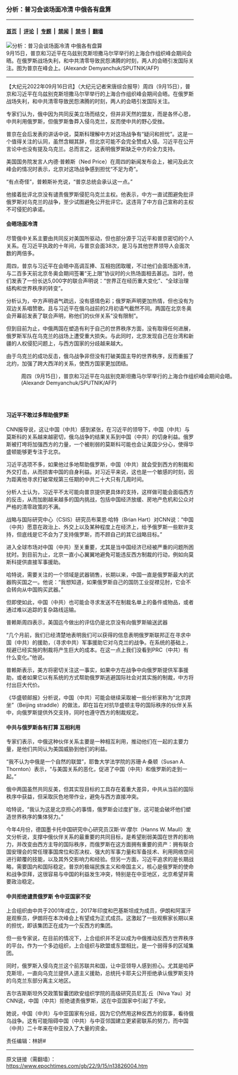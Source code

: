 ### 分析：普习会谈场面冷清 中俄各有盘算

---

#### [首页](../../../..?n13826004) &nbsp;|&nbsp; [评论](../../../../../epoch-comment?n13826004) &nbsp;|&nbsp; [专题](../../../../../epoch-special?n13826004) &nbsp;|&nbsp; [禁闻](../../../../../epoch-news?n13826004) &nbsp;|&nbsp; [禁书](../../../../../books?n13826004) &nbsp;|&nbsp; [翻墙](https://github.com/gfw-breaker/nogfw/blob/master/README.md?n13826004)


<div><img alt="分析：普习会谈场面冷清 中俄各有盘算" class="attachment-djy_600_400 size-djy_600_400 wp-post-image" src="https://i.epochtimes.com/assets/uploads/2022/09/id13826060-000_32JF6GV-600x400.jpg"/>
<div class="caption">
 9月15日，普京和习近平在乌兹别克斯坦撒马尔罕举行的上海合作组织峰会期间会晤。在俄罗斯战场失利，和中共清零导致民怨沸腾的时刻，两人的会晤引发国际关注。图为普京在峰会上。(Alexandr Demyanchuk/SPUTNIK/AFP)
</div></div><hr/><div class="post_content" id="artbody" itemprop="articleBody">
 <!-- article content begin -->
 <p>
  【大纪元2022年09月16日讯】（大纪元记者宋唐综合报导）周四（9月15日），普京和习近平在乌兹别克斯坦撒马尔罕举行的上海合作组织峰会期间会晤。在俄罗斯战场失利，和中共清零导致民怨沸腾的时刻，两人的会晤引发国际关注。
 </p>
 <p>
  专家们认为，俄中因为共同反美立场而结交，但并非天然的盟友，而是各怀心思，中共利用俄罗斯，但俄罗斯鲁莽入侵乌克兰，反而使中共的野心受挫。
 </p>
 <p>
  普京在会后发表的讲话中说，莫斯科理解中方对这场战争有“疑问和担忧”。这是一个值得关注的认同，虽然含糊其辞，但北京可能不会完全赞成入侵。习近平在公开言论中也没有提及乌克兰。总而言之，这表明俄罗斯缺乏中方的全力支持。
 </p>
 <p>
  美国国务院发言人内德‧普赖斯（Ned Price）在周四的新闻发布会上，被问及此次峰会的情况时表示，北京对这场战争感到担忧“不足为奇”。
 </p>
 <p>
  “有点奇怪”，普赖斯补充说，“普京总统会承认这一点。”
 </p>
 <p>
  他接着批评北京没有谴责俄罗斯侵犯乌克兰主权。他表示，中方一直试图避免批评俄罗斯对乌克兰的战争，至少试图避免公开批评它。这违背了中方自己宣称的主权不可侵犯的承诺。
 </p>
 <h4>
  会晤场面冷清
 </h4>
 <p>
  尽管俄中关系主要由共同反对美国所驱动，但也部分源于习近平和普京密切的个人关系。在习近平执政的十年间，与普京会面38次，是习与其他世界领导人会面次数的两倍多。
 </p>
 <p>
  周四，普京与习近平在会晤中高调互捧、互相抱团取暖，不过他们会面场面冷清，与二百多天前北京冬奥会期间签署“无上限”协议时的火热场面相去甚远。当时，他们发表了一份长达5,000字的联合声明说：“世界正在经历重大变化”、“全球治理结构和世界秩序的转变”。
 </p>
 <p>
  分析认为，中方声明语气疏远，没有感情色彩；俄罗斯声明更加热情，但也没有为双边关系唱赞歌。且与习近平在俄乌战前的2月初语气截然不同。两国在北京冬奥会开幕前发表了联合声明，称他们的伙伴关系“没有限制”。
 </p>
 <p>
  但到目前为止，中俄两国在塑造有利于自己的世界秩序方面，没有取得任何进展，俄罗斯军队在乌克兰的战场上遭受重大损失。与此同时，北京发现自己在台湾和新疆的人权侵犯问题上，与西方国家的分歧越来越大。
 </p>
 <p>
  由于乌克兰的成功反击，俄乌战争非但没有打破美国主导的世界秩序，反而重振了北约，加强了跨大西洋的关系，使西方国家更加团结。
 </p>
 <figure aria-describedby="caption-attachment-13825829" class="wp-caption aligncenter" id="attachment_13825829" style="width: 600px">
  <ok href="https://i.epochtimes.com/assets/uploads/2022/09/id13825829-000_32JF8AR.jpg" target="_blank">
   <img alt="" class="size-large wp-image-13825829" src="https://i.epochtimes.com/assets/uploads/2022/09/id13825829-000_32JF8AR-600x401.jpg"/>
  </ok>
  <br/><figcaption class="wp-caption-text" id="caption-attachment-13825829">
   周四（9月15日），普京和习近平在乌兹别克斯坦撒马尔罕举行的上海合作组织峰会期间会晤。(Alexandr Demyanchuk/SPUTNIK/AFP)
  </figcaption><br/>
 </figure><br/>
 <h4>
  习近平不敢过多帮助俄罗斯
 </h4>
 <p>
  CNN报导说，这让中国（中共）感到紧张，在习近平的领导下，中国（中共）与莫斯科的关系越来越密切，俄乌战争的结果关系到中国（中共）的切身利益。俄罗斯被打垮将加强西方的力量，一个被削弱的莫斯科可能也会让美国少分心，使得华盛顿能够更专注于北京。
 </p>
 <p>
  习近平选项不多，如果他过多地帮助俄罗斯，中国（中共）就会受到西方的制裁和外交打击，从而损害中国的自身利益。对习近平来说，这也是一个敏感的时刻，因为距离他寻求打破常规第三任期的中共二十大只有几周时间。
 </p>
 <p>
  分析人士认为，习近平不太可能向普京提供更具体的支持，这样做可能会面临西方的反击，从而加剧越来越多的国内挑战，包括中国经济放缓、房地产危机和公众对严格的清零政策的不满。
 </p>
 <p>
  战略与国际研究中心（CSIS）研究员布莱恩‧哈特（Brian Hart）对CNN说：“中国（中共）愿意在政治上、外交上以及某种程度上在经济上，给予俄罗斯一些默许支持，但底线是它不会为了支持俄罗斯，而不顾自己的其它战略目标。”
 </p>
 <p>
  进入全球市场对中国（中共）至关重要，尤其是当中国经济已经被严重的问题所困扰时。到目前为止，北京一直小心翼翼地避免可能违反西方制裁的行动，例如向莫斯科提供直接军事援助。
 </p>
 <p>
  哈特说，需要关注的一个领域是武器销售，长期以来，中国一直是俄罗斯最大的武器购买国之一。他说：“我想知道，如果俄罗斯自己的国防工业捉襟见肘，它会不会转向从中国购买武器。”
 </p>
 <p>
  但即使如此，中国（中共）也可能会寻求发送不在制裁名单上的备件或物品，或者通过难以追踪的复杂路线运输。
 </p>
 <p>
  普赖斯周四表示，美国迄今做出的评估仍是北京没有向俄罗斯输送武器
 </p>
 <p>
  “几个月前，我们已经清楚地表明我们可以获得的信息表明俄罗斯联邦正在寻求中国（中共）的援助，（寻求中共）军事援助它对乌克兰的战争。在系统的基础上，规避已经实施的制裁将产生巨大的成本。在这一点上我们没看到PRC（中共）有什么变化。”他说。
 </p>
 <p>
  普赖斯表示，美方将密切关注这一事实，如果中方在战争中向俄罗斯提供军事援助，或者如果它以有系统的方式帮助俄罗斯逃避国际社会对其实施的制裁，中方将付出巨大代价。
 </p>
 <p>
  《华盛顿邮报》分析说，中国（中共）可能会继续采取被一些分析家称为“北京跨坐”（Beijing straddle）的做法，即在旨在对抗华盛顿主导的国际秩序的伙伴关系中，向俄罗斯提供外交支持，同时也遵守西方的制裁规定。
 </p>
 <h4>
  中共与俄罗斯各有打算 互相利用
 </h4>
 <p>
  专家们表示，中俄这种伙伴关系主要是一种相互利用，推动他们在一起的主要力量，是他们共同认为美国威胁到他们的利益。
 </p>
 <p>
  “我不认为中俄是一个自然的联盟”，耶鲁大学法学院的苏珊‧A‧桑顿（Susan A. Thornton）表示，“与美国关系的恶化，促进了中国（中共）和俄罗斯的走到一起。”
 </p>
 <p>
  俄中两国虽然共同反美，但其实现目标的工具存在着重大差异，中共从当前的国际秩序中获益，但采取灰色地带作业，避免与西方直接冲突。
 </p>
 <p>
  哈特说，“我认为这是北京担心的事情，俄罗斯会过度扩张，这可能会破坏他们塑造世界秩序的集体努力。”
 </p>
 <p>
  今年4月份，德国墨卡托中国研究中心研究员汉斯‧W‧摩尔（Hanns W. Maull）发文分析说，支撑中俄伙伴关系的最重要的共同目标，是希望削弱美国在世界的影响力，并改变由西方主导的国际秩序，而俄罗斯在这方面拥有重要的资产：拥有联合国安理会的常任理事国席位和否决权、强大的军事力量和军备技术、利用网络空间进行颠覆的技能，以及其外交影响力和经验。但另一方面，习近平追求的是长期战略，需要国内和国际稳定。普京的极端民族主义和帝国主义，核心是俄罗斯的使命和战争崇拜，这很容易与中国的利益发生冲突，特别是在中亚地区，北京希望并需要政治稳定。
 </p>
 <h4>
  中共拒绝谴责俄罗斯 令中亚国家不安
 </h4>
 <p>
  上合组织由中共于2001年成立，2017年印度和巴基斯坦成为成员，伊朗和阿富汗是观察员，伊朗将在本次峰会上有望成为正式成员。这激起了一些观察家长期以来的担忧，即该集团正在成为一个反西方的集团。
 </p>
 <p>
  但一些专家说，在目前的情况下，上合组织并不足以成为中俄推动反西方世界秩序的平台。作为一个多边组织，上合组织与欧盟或东盟相比，是一个弱得多的区域集团。
 </p>
 <p>
  同时，俄罗斯入侵乌克兰这个前苏联共和国，让中亚领导人感到担心。尤其是哈萨克斯坦，一直向乌克兰提供人道主义援助，总统托卡耶夫公开拒绝承认俄罗斯支持的乌克兰东部分离主义地区。
 </p>
 <p>
  吉尔吉斯斯坦外交政策智囊团欧安组织学院的高级研究员尼瓦‧丘（Niva Yau）对CNN说，中国（中共）拒绝谴责俄罗斯，这在中亚国家中引起了不安。
 </p>
 <p>
  她说，中国（中共）与中亚国家有分歧，因为它仍然用这种反西方的叙事，看待俄乌战争。这有可能阻碍中国（中共）与中亚邻国建立更紧密联系的努力，而中国（中共）二十年来在中亚投入了大量的资金。
 </p>
 <p>
  责任编辑：林妍#
 </p>
 <!-- article content end -->
 <div id="below_article_ad">
 </div>
</div>


---

原文链接（需翻墙）：https://www.epochtimes.com/gb/22/9/15/n13826004.htm